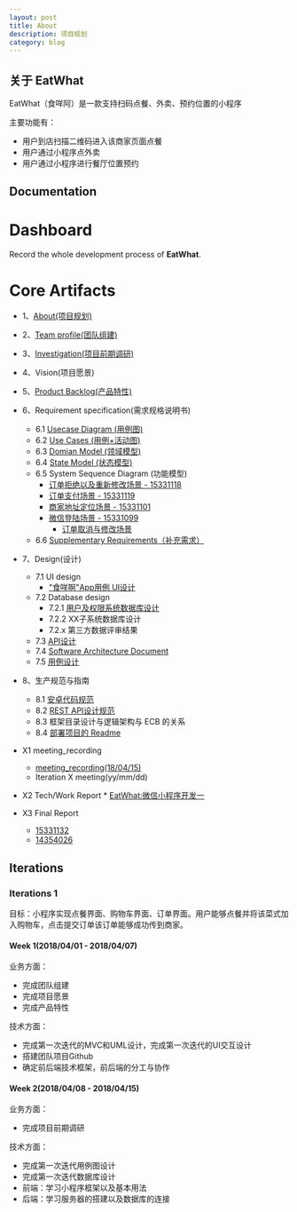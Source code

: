 ```yaml
---
layout: post
title: About
description: 项目规划
category: blog
---
```

## 关于 EatWhat
EatWhat（食咩阿）是一款支持扫码点餐、外卖、预约位置的小程序

主要功能有：
* 用户到店扫描二维码进入该商家页面点餐
* 用户通过小程序点外卖
* 用户通过小程序进行餐厅位置预约

## Documentation
# Dashboard
Record the whole development process of **EatWhat**.
# Core Artifacts
- 1、[About(项目规划)](https://eatwhat.github.io/)
- 2、[Team profile(团队组建)](https://github.com/EatWhat/EatWhat.github.io/blob/master/_posts/2018-04-15-Team%20Profile.md)
- 3、[Investigation(项目前期调研)](https://github.com/EatWhat/documents/blob/master/%E8%B0%83%E7%A0%94%E6%8A%A5%E5%91%8A.md)
- 4、Vision(项目愿景)
- 5、[Product Backlog(产品特性)](https://github.com/EatWhat/EatWhat.github.io/blob/master/_posts/2018-04-15-Vision.md)
- 6、Requirement specification(需求规格说明书)
	- 6.1 [Usecase Diagram (用例图)](https://github.com/EatWhat/EatWhat.github.io/blob/master/_posts/2018-04-14-Usecase%20Diagram.md)
	- 6.2 [Use Cases (用例+活动图)](https://github.com/EatWhat/documents/blob/master/_usecase.png)
	- 6.3 [Domian Model (领域模型)](https://github.com/EatWhat/documents/blob/master/_domain.png)
	- 6.4 [State Model (状态模型)](https://github.com/EatWhat/documents/blob/master/_state.png)
	- 6.5 System Sequence Diagram (功能模型)
		- [订单拒绝以及重新修改场景 - 15331118](https://github.com/EatWhat/documents/blob/master/sequence.png)
		- [订单支付场景 - 15331119](https://github.com/EatWhat/documents/blob/master/_payment_sequence.png)
		- [商家地址定位场景 - 15331101](https://github.com/EatWhat/documents/blob/master/address_search_restaurant_sequence.png)
		- [微信登陆场景 - 15331099](https://github.com/EatWhat/documents/blob/master/%E5%BE%AE%E4%BF%A1%E7%99%BB%E5%BD%95%E9%A1%BA%E5%BA%8F%E5%9B%BE.png)
	        - [订单取消与修改场景]()  
     - 6.6 [Supplementary Requirements（补充需求）](https://github.com/EatWhat/documents/blob/master/%E8%A1%A5%E5%85%85%E6%80%A7%E8%A7%84%E6%A0%BC%E8%AF%B4%E6%98%8E.md)
- 7、Design(设计)
	- 7.1 UI design
		- ["食咩啊"App用例 UI设计](https://github.com/EatWhat/EatWhat.github.io/blob/master/_posts/2018-04-14-UI%20Diagram.md)
	- 7.2 Database design
		- 7.2.1 [用户及权限系统数据库设计](https://github.com/EatWhat/documents/blob/master/database_design/database%20table%20design%20ver0.1.md)
		- 7.2.2 XX子系统数据库设计
		- 7.2.x 第三方数据评审结果
	- 7.3 [API设计](https://github.com/EatWhat/front-end/tree/master/%E6%8E%A5%E5%8F%A3%E6%96%87%E6%A1%A3)
	- 7.4 [Software Architecture Document](https://github.com/EatWhat/documents/blob/master/Software%20Architecture%20Document.md) 
	- 7.5 [用例设计](https://github.com/EatWhat/EatWhat.github.io/blob/master/_posts/2018-06-30%20Usecase%20Design)
- 8、生产规范与指南
	- 8.1 [安卓代码规范](https://www.jianshu.com/p/f5a55dff62f0)
	- 8.2 [REST API设计规范](https://blog.csdn.net/zghwaicsdn/article/details/53788535)
	- 8.3 框架目录设计与逻辑架构与 ECB 的关系
	- 8.4 [部署项目的 Readme](https://github.com/EatWhat/back-end/blob/master/readme.md)
- X1 meeting_recording
	- [meeting_recording(18/04/15)](https://eatwhat.github.io/2018-04-15-meeting_record/)
	- Iteration X meeting(yy/mm/dd)
- X2 Tech/Work Report
        * [EatWhat:微信小程序开发一](http://richbabe.top/2018/04/15/EatWhat_blog(1)/)

- X3 Final Report
	- [15331132](https://github.com/EatWhat/EatWhat.github.io/blob/master/_posts/2018-06-30%20Final%20Report%2015331132.md)
	- [14354026](https://github.com/EatWhat/EatWhat.github.io/blob/master/_posts/2018-06-30%20Final%20Report%2014354026.md)
        
## Iterations
### Iterations 1
目标：小程序实现点餐界面、购物车界面、订单界面。用户能够点餐并将该菜式加入购物车，点击提交订单该订单能够成功传到商家。

#### Week 1(2018/04/01 - 2018/04/07)
业务方面：
* 完成团队组建
* 完成项目愿景
* 完成产品特性

技术方面：
* 完成第一次迭代的MVC和UML设计，完成第一次迭代的UI交互设计
* 搭建团队项目Github
* 确定前后端技术框架，前后端的分工与协作

#### Week 2(2018/04/08 - 2018/04/15)
业务方面：
* 完成项目前期调研

技术方面：
* 完成第一次迭代用例图设计
* 完成第一次迭代数据库设计
* 前端：学习小程序框架以及基本用法
* 后端：学习服务器的搭建以及数据库的连接

